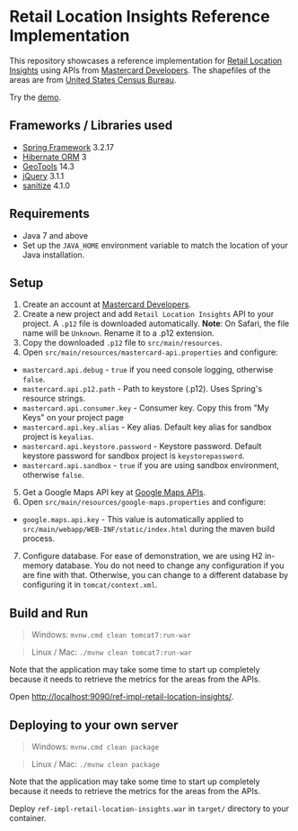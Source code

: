 # Retail Location Insights Reference Implementation

This repository showcases a reference implementation for [Retail Location Insights](https://developer.mastercard.com/documentation/retail-location-insights) using APIs from [Mastercard Developers](https://developer.mastercard.com). 
The shapefiles of the areas are from [United States Census Bureau](https://www.census.gov/cgi-bin/geo/shapefiles/index.php).

Try the [demo](https://www.mastercardlabs.com/ref-impl-retail-location-insights/).

## Frameworks / Libraries used
- [Spring Framework](https://projects.spring.io/spring-framework/) 3.2.17
- [Hibernate ORM](http://hibernate.org/orm/) 3
- [GeoTools](http://www.geotools.org/) 14.3
- [jQuery](https://jquery.com/)  3.1.1
- [sanitize](https://jonathantneal.github.io/sanitize.css/) 4.1.0

## Requirements
- Java 7 and above
- Set up the `JAVA_HOME` environment variable to match the location of your Java installation.

## Setup
1. Create an account at [Mastercard Developers](https://developer.mastercard.com).
2. Create a new project and add `Retail Location Insights` API to your project. A `.p12` file is downloaded automatically. **Note**: On Safari, the file name will be `Unknown`. Rename it to a .p12 extension.
3. Copy the downloaded `.p12` file to `src/main/resources`.
4. Open `src/main/resources/mastercard-api.properties` and configure:
  - `mastercard.api.debug` - `true` if you need console logging, otherwise `false`.
  - `mastercard.api.p12.path` - Path to keystore (.p12). Uses Spring's resource strings.
  - `mastercard.api.consumer.key` - Consumer key. Copy this from "My Keys" on your project page
  - `mastercard.api.key.alias` - Key alias. Default key alias for sandbox project is `keyalias`.
  - `mastercard.api.keystore.password` - Keystore password. Default keystore password for sandbox project is `keystorepassword`.
  - `mastercard.api.sandbox` - `true` if you are using sandbox environment, otherwise `false`.
5. Get a Google Maps API key at [Google Maps APIs](https://developers.google.com/maps/documentation/javascript/get-api-key#get-an-api-key).
6. Open `src/main/resources/google-maps.properties` and configure:
  - `google.maps.api.key` - This value is automatically applied to `src/main/webapp/WEB-INF/static/index.html` during the maven build process.
7. Configure database. For ease of demonstration, we are using H2 in-memory database. You do not need to change any configuration if you are fine with that.
Otherwise, you can change to a different database by configuring it in `tomcat/context.xml`. 

## Build and Run

> Windows: `mvnw.cmd clean tomcat7:run-war`

> Linux / Mac: `./mvnw clean tomcat7:run-war`

Note that the application may take some time to start up completely because it needs to retrieve the metrics for the areas from the APIs. 

Open [http://localhost:9090/ref-impl-retail-location-insights/](http://localhost:9090/ref-impl-retail-location-insights/).

## Deploying to your own server

> Windows: `mvnw.cmd clean package`

> Linux / Mac: `./mvnw clean package`

Note that the application may take some time to start up completely because it needs to retrieve the metrics for the areas from the APIs. 

Deploy `ref-impl-retail-location-insights.war` in `target/` directory to your container.
